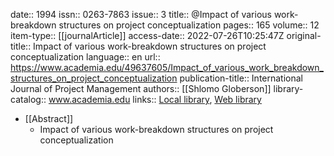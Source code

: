 date:: 1994
issn:: 0263-7863
issue:: 3
title:: @Impact of various work-breakdown structures on project conceptualization
pages:: 165
volume:: 12
item-type:: [[journalArticle]]
access-date:: 2022-07-26T10:25:47Z
original-title:: Impact of various work-breakdown structures on project conceptualization
language:: en
url:: https://www.academia.edu/49637605/Impact_of_various_work_breakdown_structures_on_project_conceptualization
publication-title:: International Journal of Project Management
authors:: [[Shlomo Globerson]]
library-catalog:: www.academia.edu
links:: [Local library](zotero://select/library/items/YRHM287U), [Web library](https://www.zotero.org/users/6520516/items/YRHM287U)

- [[Abstract]]
	- Impact of various work-breakdown structures on project conceptualization
